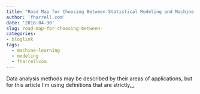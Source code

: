 ```yaml
---
title: "Road Map for Choosing Between Statistical Modeling and Machine Learning"
author: 'fharrell.com'
date: '2018-04-30'
slug: road-map-for-choosing-between-
categories:
- bloglink
tags:
  - machine-learning
  - modeling
  - fharrellcom
---
```


Data analysis methods may be described by their areas of applications, but for this article I'm using definitions that are strictly[... <i class="fas fa-external-link-alt"></i>](http://fharrell.com/post/stat-ml/)

